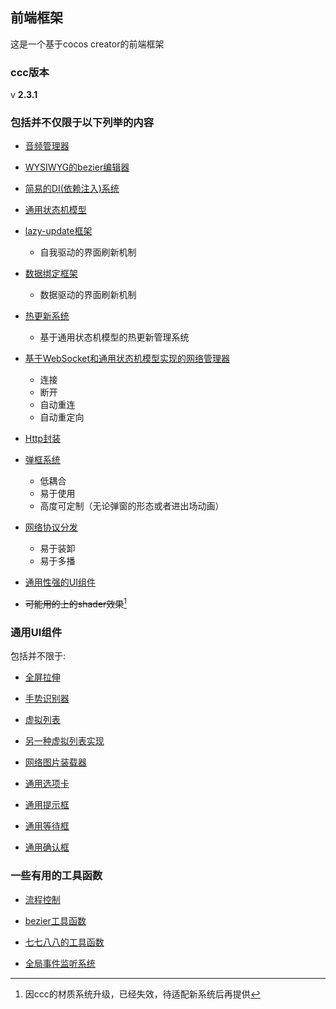 ## 前端框架

这是一个基于cocos creator的前端框架

### ccc版本

v **2.3.1**

### 包括并不仅限于以下列举的内容  

- [音频管理器](assets/common/scripts/audio_manager/AudioMgr.ts)

- [WYSIWYG的bezier编辑器](assets/common/scripts/bezier)

- [简易的DI(依赖注入)系统](assets/common/scripts/DI/DI.ts)

- [通用状态机模型](assets/common/scripts/state_machine/StateMachine.ts)

- [lazy-update框架](assets/common/scripts/display/Display.ts)
  - 自我驱动的界面刷新机制

- [数据绑定框架](assets/common/scripts/display/DataBinding.ts)
  - 数据驱动的界面刷新机制

- [热更新系统](assets/common/scripts/hot_update)
  - 基于通用状态机模型的热更新管理系统

- [基于WebSocket和通用状态机模型实现的网络管理器](assets/common/scripts/net/NetStateMachine.ts)
  - 连接
  - 断开
  - 自动重连
  - 自动重定向

- [Http封装](assets/common/scripts/net/Http.ts)

- [弹框系统](assets/common/scripts/popup_manager)
  - 低耦合
  - 易于使用
  - 高度可定制（无论弹窗的形态或者进出场动画）

- [网络协议分发](assets/common/scripts/protocol_dispatch/ProtocolDelegate.ts)
  - 易于装卸
  - 易于多播

- [通用性强的UI组件](#通用UI组件)

- ~~可能用的上的shader效果~~[^1]

### 通用UI组件

包括并不限于:

- [全屏拉伸](assets/common/scripts/ui_component/FitScreen.ts)

- [手势识别器](assets/common/scripts/ui_component/GestureRecognizer.ts)

- [虚拟列表](assets/common/scripts/ui_component/ListView.ts)

- [另一种虚拟列表实现](assets/common/scripts/ui_component/TableView.ts)

- [网络图片装载器](assets/common/scripts/ui_component/ImgViewerPopup.ts)

- [通用选项卡](assets/common/scripts/ui_component/Tabbar.ts)

- [通用提示框](assets/common/scripts/ui_component/TipsPopup.ts)

- [通用等待框](assets/common/scripts/ui_component/WaitingPopup.ts)

- [通用确认框](assets/common/scripts/ui_component/MsgBoxPopup.ts)

### 一些有用的工具函数

- [流程控制](assets/common/scripts/Flow.ts)

- [bezier工具函数](assets/common/scripts/bezier/BezierUtils.ts)

- [七七八八的工具函数](assets/common/scripts/Utils.ts)

- [全局事件监听系统](assets/common/scripts/SYEventManager.ts)

[^1]: 因ccc的材质系统升级，已经失效，待适配新系统后再提供
